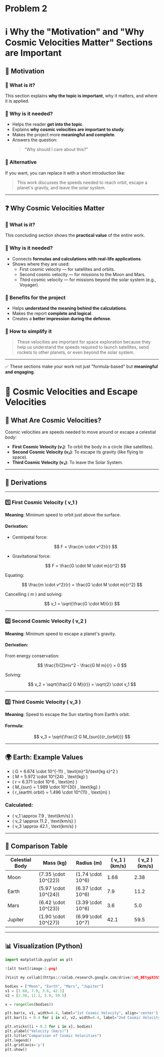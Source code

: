 # Problem 2

# ℹ️ Why the "Motivation" and "Why Cosmic Velocities Matter" Sections are Important

## 📘 Motivation

### 🔹 What is it?

This section explains **why the topic is important**, why it matters, and where it is applied.

### 🔹 Why is it needed?

- Helps the reader **get into the topic**.
- Explains **why cosmic velocities are important to study**.
- Makes the project more **meaningful and complete**.
- Answers the question:  
  > "Why should I care about this?"

### 🔹 Alternative

If you want, you can replace it with a short introduction like:

> This work discusses the speeds needed to reach orbit, escape a planet's gravity, and leave the solar system.

---

## ❓ Why Cosmic Velocities Matter

### 🔹 What is it?

This concluding section shows the **practical value** of the entire work.

### 🔹 Why is it needed?

- Connects **formulas and calculations with real-life applications**.
- Shows where they are used:
  - First cosmic velocity — for satellites and orbits.
  - Second cosmic velocity — for missions to the Moon and Mars.
  - Third cosmic velocity — for missions beyond the solar system (e.g., Voyager).

### 🔹 Benefits for the project

- Helps **understand the meaning behind the calculations**.
- Makes the report **complete and logical**.
- Creates a **better impression during the defense**.

### 🔹 How to simplify it

> These velocities are important for space exploration because they help us understand the speeds required to launch satellites, send rockets to other planets, or even beyond the solar system.

---

✅ These sections make your work not just "formula-based" but **meaningful and engaging**.


# 🚀 Cosmic Velocities and Escape Velocities

## 📘 What Are Cosmic Velocities?

Cosmic velocities are speeds needed to move around or escape a celestial body:

- **First Cosmic Velocity (v₁)**: To orbit the body in a circle (like satellites).
- **Second Cosmic Velocity (v₂)**: To escape its gravity (like flying to space).
- **Third Cosmic Velocity (v₃)**: To leave the Solar System.

---

## 🧠 Derivations

---

### 1️⃣ First Cosmic Velocity \( v_1 \)

**Meaning**: Minimum speed to orbit just above the surface.

#### Derivation:

- Centripetal force:

  $$
  F = \frac{m \cdot v^2}{r}
  $$

- Gravitational force:

  $$
  F = \frac{G \cdot M \cdot m}{r^2}
  $$

Equating:

$$
\frac{m \cdot v^2}{r} = \frac{G \cdot M \cdot m}{r^2}
$$

Cancelling \( m \) and solving:

$$
v_1 = \sqrt{\frac{G \cdot M}{r}}
$$

---

### 2️⃣ Second Cosmic Velocity \( v_2 \)

**Meaning**: Minimum speed to escape a planet's gravity.

#### Derivation:

From energy conservation:

$$
\frac{1}{2}mv^2 - \frac{G M m}{r} = 0
$$

Solving:

$$
v_2 = \sqrt{\frac{2 G M}{r}} = \sqrt{2} \cdot v_1
$$

---

### 3️⃣ Third Cosmic Velocity \( v_3 \)

**Meaning**: Speed to escape the Sun starting from Earth’s orbit.

#### Formula:

$$
v_3 = \sqrt{\frac{2 G M_{sun}}{r_{orbit}}}
$$

---

## 🌍 Earth: Example Values

- \( G = 6.674 \cdot 10^{-11} \, \text{m}^3/\text{kg s}^2 \)  
- \( M = 5.972 \cdot 10^{24} \, \text{kg} \)  
- \( r = 6.371 \cdot 10^6 \, \text{m} \)  
- \( M_{sun} = 1.989 \cdot 10^{30} \, \text{kg} \)  
- \( r_{earth\ orbit} = 1.496 \cdot 10^{11} \, \text{m} \)

### Calculated:

- \( v_1 \approx 7.9 \, \text{km/s} \)
- \( v_2 \approx 11.2 \, \text{km/s} \)
- \( v_3 \approx 42.1 \, \text{km/s} \)

---

## 🌌 Comparison Table

| Celestial Body | Mass (kg)           | Radius (m)        | \( v_1 \) (km/s) | \( v_2 \) (km/s) |
|----------------|---------------------|-------------------|------------------|------------------|
| Moon           | \(7.35 \cdot 10^{22}\) | \(1.74 \cdot 10^6\) | 1.68             | 2.38             |
| Earth          | \(5.97 \cdot 10^{24}\) | \(6.37 \cdot 10^6\) | 7.9              | 11.2             |
| Mars           | \(6.42 \cdot 10^{23}\) | \(3.39 \cdot 10^6\) | 3.6              | 5.0              |
| Jupiter        | \(1.90 \cdot 10^{27}\) | \(6.99 \cdot 10^7\) | 42.1             | 59.5             |

---

## 📊 Visualization (Python)

```python
import matplotlib.pyplot as plt

![alt text](image-2.png)

[Visit my collab](https://colab.research.google.com/drive/1vO_BEtypX3SSkw-R99Hm8HqmZcJ6EERA)

bodies = ["Moon", "Earth", "Mars", "Jupiter"]
v1 = [1.68, 7.9, 3.6, 42.1]
v2 = [2.38, 11.2, 5.0, 59.5]

x = range(len(bodies))

plt.bar(x, v1, width=0.4, label="1st Cosmic Velocity", align='center')
plt.bar([i + 0.4 for i in x], v2, width=0.4, label="2nd Cosmic Velocity", align='center')

plt.xticks([i + 0.2 for i in x], bodies)
plt.ylabel("Velocity (km/s)")
plt.title("Comparison of Cosmic Velocities")
plt.legend()
plt.grid(axis='y')
plt.show()
```
